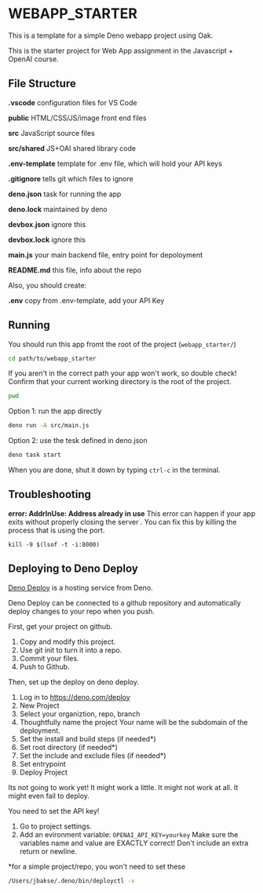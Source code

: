 # WEBAPP_STARTER

This is a template for a simple Deno webapp project using Oak.

This is the starter project for Web App assignment in the Javascript + OpenAI
course.

## File Structure

**.vscode** configuration files for VS Code

**public** HTML/CSS/JS/image front end files

**src** JavaScript source files

**src/shared** JS+OAI shared library code

**.env-template** template for .env file, which will hold your API keys

**.gitignore** tells git which files to ignore

**deno.json** task for running the app

**deno.lock** maintained by deno

**devbox.json** ignore this

**devbox.lock** ignore this

**main.js** your main backend file, entry point for depoloyment

**README.md** this file, info about the repo

Also, you should create:

**.env** copy from .env-template, add your API Key

## Running

You should run this app fromt the root of the project (`webapp_starter/`)

```bash
cd path/to/webapp_starter
```

If you aren't in the correct path your app won't work, so double check! Confirm
that your current working directory is the root of the project.

```bash
pwd
```

Option 1: run the app directly

```bash
deno run -A src/main.js
```

Option 2: use the tesk defined in deno.json

```bash
deno task start
```

When you are done, shut it down by typing `ctrl-c` in the terminal.

## Troubleshooting

**error: AddrInUse: Address already in use** This error can happen if your app
exits without properly closing the server . You can fix this by killing the
process that is using the port.

```
kill -9 $(lsof -t -i:8000)
```

## Deploying to Deno Deploy

[Deno Deploy](https://deno.com/deploy) is a hosting service from Deno.

Deno Deploy can be connected to a github repository and automatically deploy changes to your repo when you push.

First, get your project on github.

1. Copy and modify this project.
2. Use git init to turn it into a repo.
3. Commit your files.
4. Push to Github.

Then, set up the deploy on deno deploy.

1. Log in to https://deno.com/deploy
2. New Project
3. Select your organiztion, repo, branch
4. Thoughtfully name the project
   Your name will be the subdomain of the deployment.
5. Set the install and build steps (if needed*)
6. Set root directory (if needed*)
7. Set the include and exclude files (if needed*)
8. Set entrypoint
9. Deploy Project

Its not going to work yet! It might work a little.
It might not work at all. It might even fail to deploy.

You need to set the API key!

1. Go to project settings.
2. Add an evironment variable: `OPENAI_API_KEY=yourkey`
   Make sure the variables name and value are EXACTLY correct!
   Don't include an extra return or newline.

*for a simple project/repo, you won't need to set these

```bash
/Users/jbakse/.deno/bin/deployctl -v
```
